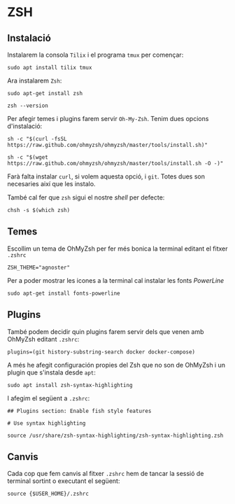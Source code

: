 # ZSH

## Instalació

Instalarem la consola `Tilix` i el programa `tmux` per començar:

`sudo apt install tilix tmux`

Ara instalarem `Zsh`:

`sudo apt-get install zsh`

`zsh --version`

Per afegir temes i plugins farem servir `Oh-My-Zsh`. Tenim dues opcions d'instalació:

`sh -c "$(curl -fsSL https://raw.github.com/ohmyzsh/ohmyzsh/master/tools/install.sh)"`

`sh -c "$(wget https://raw.github.com/ohmyzsh/ohmyzsh/master/tools/install.sh -O -)"`

Farà falta instalar `curl`, si volem aquesta opció, i `git`. Totes dues son necesaries així que les instalo.

També cal fer que `zsh` sigui el nostre _shell_ per defecte:

`chsh -s $(which zsh)`

## Temes

Escollim un tema de OhMyZsh per fer més bonica la terminal editant el fitxer `.zshrc` 

`ZSH_THEME="agnoster"` 

Per a poder mostrar les icones a la terminal cal instalar les fonts _PowerLine_

`sudo apt-get install fonts-powerline`

## Plugins

També podem decidir quin plugins farem servir dels que venen amb OhMyZsh editant `.zshrc`:

`plugins=(git history-substring-search docker docker-compose)`

A més he afegit configuración propies del Zsh que no son de OhMyZsh i un plugin que s'instala desde `apt`:

`sudo apt install zsh-syntax-highlighting`

I afegim el següent a `.zshrc`:

`## Plugins section: Enable fish style features`

`# Use syntax highlighting`

`source /usr/share/zsh-syntax-highlighting/zsh-syntax-highlighting.zsh`

## Canvis

Cada cop que fem canvis al fitxer `.zshrc` hem de tancar la sessió de terminal sortint o executant el següent:

`source {$USER_HOME}/.zshrc` 

